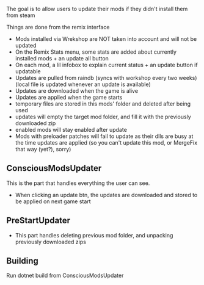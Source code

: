 The goal is to allow users to update their mods if they didn't install them from steam

Things are done from the remix interface

- Mods installed via Wrekshop are NOT taken into account and will not be updated
- On the Remix Stats menu, some stats are added about currently installed mods + an update all button
- On each mod, a lil infobox to explain current status + an update button if updatable
- Updates are pulled from raindb (syncs with workshop every two weeks) (local file is updated whenever an update is available)
- Updates are downloaded when the game is alive
- Updates are applied when the game starts
- temporary files are stored in this mods' folder and deleted after being used
- updates will empty the target mod folder, and fill it with the previously downloaded zip
- enabled mods will stay enabled after update
- Mods with preloader patches will fail to update as their dlls are busy at the time updates are applied (so you can't update this mod, or MergeFix that way (yet?), sorry)



## ConsciousModsUpdater
 This is the part that handles everything the user can see.
- When clicking an update btn, the updates are downloaded and stored to be applied on next game start

## PreStartUpdater
- This part handles deleting previous mod folder, and unpacking previously downloaded zips


## Building

Run dotnet build from ConsciousModsUpdater